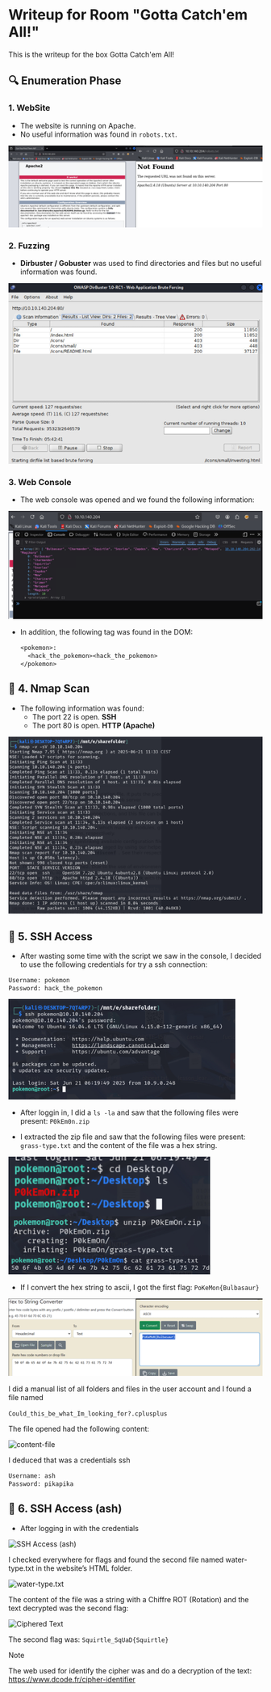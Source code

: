 # Writeup for Room "Gotta Catch'em All!"

This is the writeup for the box Gotta Catch'em All!

## 🔍 Enumeration Phase

### 1. WebSite
- The website is running on Apache.
- No useful information was found in `robots.txt`.

![WebSite](https://github.com/MCornejoDev/TryHackMe/blob/main/rooms/gotta-catch'em-all!/screenshots/00.png)

### 2. Fuzzing
-  **Dirbuster / Gobuster** was used to find directories and files but no useful information was found.

![Fuzzing](https://github.com/MCornejoDev/TryHackMe/blob/main/rooms/gotta-catch'em-all!/screenshots/01.png)

### 3. Web Console
- The web console was opened and we found the following information:

![Web Console](https://github.com/MCornejoDev/TryHackMe/blob/main/rooms/gotta-catch'em-all!/screenshots/02.png)

- In addition, the following tag was found in the DOM:
  ```
  <pokemon>:
    <hack_the_pokemon><hack_the_pokemon>
  </pokemon>
  ```

## 📡 4. Nmap Scan
- The following information was found:
  - The port 22 is open. **SSH**
  - The port 80 is open. **HTTP (Apache)**

![Nmap Scan](https://github.com/MCornejoDev/TryHackMe/blob/main/rooms/gotta-catch'em-all!/screenshots/03.png)

## 🔑 5. SSH Access
- After wasting some time with the script we saw in the console, I decided to use the following credentials for try a ssh connection:
```
Username: pokemon
Password: hack_the_pokemon
```

![SSH Access](https://github.com/MCornejoDev/TryHackMe/blob/main/rooms/gotta-catch'em-all!/screenshots/04.png)

- After loggin in, I did a ```ls -la``` and saw that the following files were present: ```P0kEm0n.zip```

- I extracted the zip file and saw that the following files were present: ```grass-type.txt``` and the content of the file was a hex string.

![P0kEm0n.zip](https://github.com/MCornejoDev/TryHackMe/blob/main/rooms/gotta-catch'em-all!/screenshots/05.png)
  
- If I convert the hex string to ascii, I got the first flag: ```PoKeMon{Bulbasaur}```

![first-flag](https://github.com/MCornejoDev/TryHackMe/blob/main/rooms/gotta-catch'em-all!/screenshots/06.png)

I did a manual list of all folders and files in the user account and I found a file named 

```Could_this_be_what_Im_looking_for?.cplusplus```

The file opened had the following content:

![content-file](https://github.com/MCornejoDev/TryHackMe/blob/main/rooms/gotta-catch'em-all!/screenshots/07.png)

I deduced that was a credentials ssh

```
Username: ash
Password: pikapika
```

## 🔑 6. SSH Access (ash)

- After logging in with the credentials

![SSH Access (ash)](https://github.com/MCornejoDev/TryHackMe/blob/main/rooms/gotta-catch'em-all!/screenshots/08.png)

I checked everywhere for flags and found the second file named water-type.txt in the website’s HTML folder.

![water-type.txt](https://github.com/MCornejoDev/TryHackMe/blob/main/rooms/gotta-catch'em-all!/screenshots/09.png)

The content of the file was a string with a Chiffre ROT (Rotation) and the text decrypted was the second flag:

![Ciphered Text](https://github.com/MCornejoDev/TryHackMe/blob/main/rooms/gotta-catch'em-all!/screenshots/10.png)

The second flag was: ```Squirtle_SqUaD{Squirtle}```

> [!NOTE]
> The web used for identify the cipher was and do a decryption of the text:
> https://www.dcode.fr/cipher-identifier